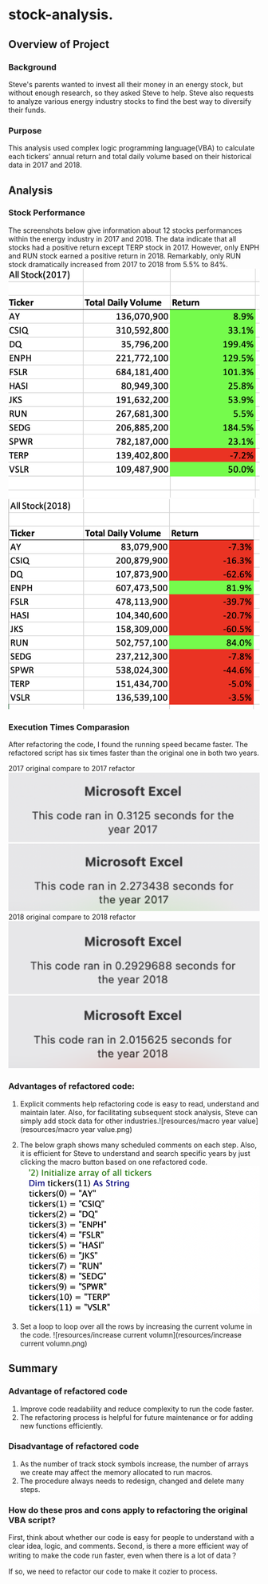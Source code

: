 # stock-analysis.

## Overview of Project
### Background
Steve's parents wanted to invest all their money in an energy stock, but without enough research, so they asked Steve to help. Steve also requests to analyze various energy industry stocks to find the best way to diversify their funds.

### Purpose
This analysis used complex logic programming language(VBA) to calculate each tickers' annual return and total daily volume based on their historical data in 2017 and 2018.  

## Analysis
### Stock Performance
The screenshots below give information about 12 stocks performances within the energy industry in 2017 and 2018. The data indicate that all stocks had a positive return except TERP stock in 2017. However, only ENPH and RUN stock earned a positive return in 2018. Remarkably, only RUN stock dramatically increased from 2017 to 2018 from 5.5% to 84%.
![VBA_Challenge_2017](resources/VBA_Challenge_2017.png)
![VBA_Challenge_2018](resources/VBA_Challenge_2018.png)


### Execution Times Comparasion
After refactoring the code, I found the running speed became faster. The refactored script has six times faster than the original one in both two years.

2017 original compare to 2017 refactor
![Refactor_2017](resources/Refactor_2017.png) 
![Original_2017](resources/Original_2017.png)
2018 original compare to 2018 refactor
![Refactor_2018](resources/Refactor_2018.png)
![Original__2018](resources/Original__2018.png)



### Advantages of refactored code:
1. Explicit comments help refactoring code is easy to read, understand and maintain later. Also, for facilitating subsequent stock analysis, Steve can simply add stock data for other industries.![resources/macro year value](resources/macro year value.png)

2. The below graph shows many scheduled comments on each step. Also, it is efficient for Steve to understand and search specific years by just clicking the macro button based on one refactored code. ![resources/initialize](resources/initialize.png)

3. Set a loop to loop over all the rows by increasing the current volume in the code. ![resources/increase current volumn](resources/increase current volumn.png)

## Summary
### Advantage of refactored code
1. Improve code readability and reduce complexity to run the code faster.
2. The refactoring process is helpful for future maintenance or for adding new functions efficiently.

### Disadvantage of refactored code
1. As the number of track stock symbols increase, the number of arrays we create may affect the memory allocated to run macros. 
2. The procedure always needs to redesign, changed and delete many steps.

### How do these pros and cons apply to refactoring the original VBA script?
First, think about whether our code is easy for people to understand with a clear idea, logic, and comments. Second, is there a more efficient way of writing to make the code run faster, even when there is a lot of data？

If so, we need to refactor our code to make it cozier to process. 
